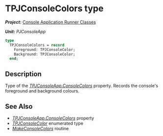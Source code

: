 # TPJConsoleColors type

***Project:*** [Console Application Runner Classes](../API.md)

***Unit:*** _PJConsoleApp_

```pascal
type
  TPJConsoleColors = record
    Foreground: TPJConsoleColor;
    Background: TPJConsoleColor;
  end;
```

## Description

Type of the [_TPJConsoleApp.ConsoleColors_](./TPJCustomConsoleApp-ConsoleColors.md) property. Records the console's foreground and background colours.

## See Also

* [_TPJConsoleApp.ConsoleColors_](./TPJCustomConsoleApp-ConsoleColors.md) property
* [_TPJConsoleColor_](./TPJConsoleColor.md) enumerated type
* [_MakeConsoleColors_](./Routines.md#makeconsolecolors) routine
